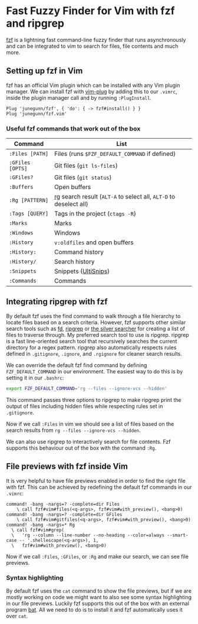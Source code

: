 # Fast Fuzzy Finder for Vim with fzf and ripgrep

[fzf](https://github.com/junegunn/fzf) is a lightning fast command-line fuzzy finder that runs asynchronously and can be integrated to vim to search for files, file contents and much more.

## Setting up fzf in Vim

fzf has an official Vim plugin which can be installed with any Vim plugin manager. We can install fzf with [vim-plug](https://github.com/junegunn/vim-plug) by adding this to our `.vimrc`, inside the plugin manager call and by running `:PlugInstall`.

```
Plug 'junegunn/fzf', { 'do': { -> fzf#install() } }
Plug 'junegunn/fzf.vim'
```

### Useful fzf commands that work out of the box

| Command           | List                                                                                                                    |
| ---               | ---                                                                                                                     |
| `:Files [PATH]`   | Files (runs `$FZF_DEFAULT_COMMAND` if defined)                                                                          |
| `:GFiles [OPTS]`  | Git files (`git ls-files`)                                                                                              |
| `:GFiles?`        | Git files (`git status`)                                                                                                |
| `:Buffers`        | Open buffers                                                                                                            |
| `:Rg [PATTERN]`   | [rg](https://github.com/BurntSushi/ripgrep) search result (`ALT-A` to select all, `ALT-D` to deselect all)              |
| `:Tags [QUERY]`   | Tags in the project (`ctags -R`)                                                                                        |
| `:Marks`          | Marks                                                                                                                   |
| `:Windows`        | Windows                                                                                                                 |
| `:History`        | `v:oldfiles` and open buffers                                                                                           |
| `:History:`       | Command history                                                                                                         |
| `:History/`       | Search history                                                                                                          |
| `:Snippets`       | Snippets ([UltiSnips](https://github.com/SirVer/ultisnips))                                                             |
| `:Commands`       | Commands                                                                                                                |

## Integrating ripgrep with fzf

By default fzf uses the find command to walk through a file hierarchy to locate files based on a search criteria. However, fzf supports other similar search tools such as [fd](https://github.com/sharkdp/fd), [ripgrep](https://github.com/BurntSushi/ripgrep) or [the silver searcher](https://github.com/ggreer/the_silver_searcher) for creating a list of files to traverse through. My preferred search tool to use is ripgrep. ripgrep is a fast line-oriented search tool that recursively searches the current directory for a regex pattern. ripgrep also automatically respects rules defined in `.gitignore`, `.ignore`, and `.rgignore` for cleaner search results.

We can override the default fzf find command by defining `FZF_DEFAULT_COMMAND` in our environment. The easiest way to do this is by setting it in our `.bashrc`:

```sh
export FZF_DEFAULT_COMMAND='rg --files --ignore-vcs --hidden'
```

This command passes three options to ripgrep to make ripgrep print the output of files including hidden files while respecting rules set in `.gitignore`.

Now if we call `:Files` in vim we should see a list of files based on the search results from `rg --files --ignore-vcs --hidden`.

We can also use ripgrep to interactively search for file contents. Fzf supports this behaviour out of the box with the command `:Rg`.

## File previews with fzf inside Vim

It is very helpful to have file previews enabled in order to find the right file with fzf. This can be achieved by redefining the default fzf commands in our `.vimrc`:

```
command! -bang -nargs=? -complete=dir Files
    \ call fzf#vim#files(<q-args>, fzf#vim#with_preview(), <bang>0)
command! -bang -nargs=? -complete=dir GFiles
    \ call fzf#vim#gitfiles(<q-args>, fzf#vim#with_preview(), <bang>0)
command! -bang -nargs=* Rg
  \ call fzf#vim#grep(
  \   'rg --column --line-number --no-heading --color=always --smart-case -- '.shellescape(<q-args>), 1,
  \   fzf#vim#with_preview(), <bang>0)
```

Now if we call `:Files`, `:GFiles`, or `:Rg` and make our search, we can see file previews.

### Syntax highlighting

By default fzf uses the `cat` command to show the file previews, but if we are mostly working on code we might want to also see some syntax highlighting in our file previews. Luckily fzf supports this out of the box with an external program [bat](https://github.com/sharkdp/bat). All we need to do is to install it and fzf automatically uses it over `cat`.
